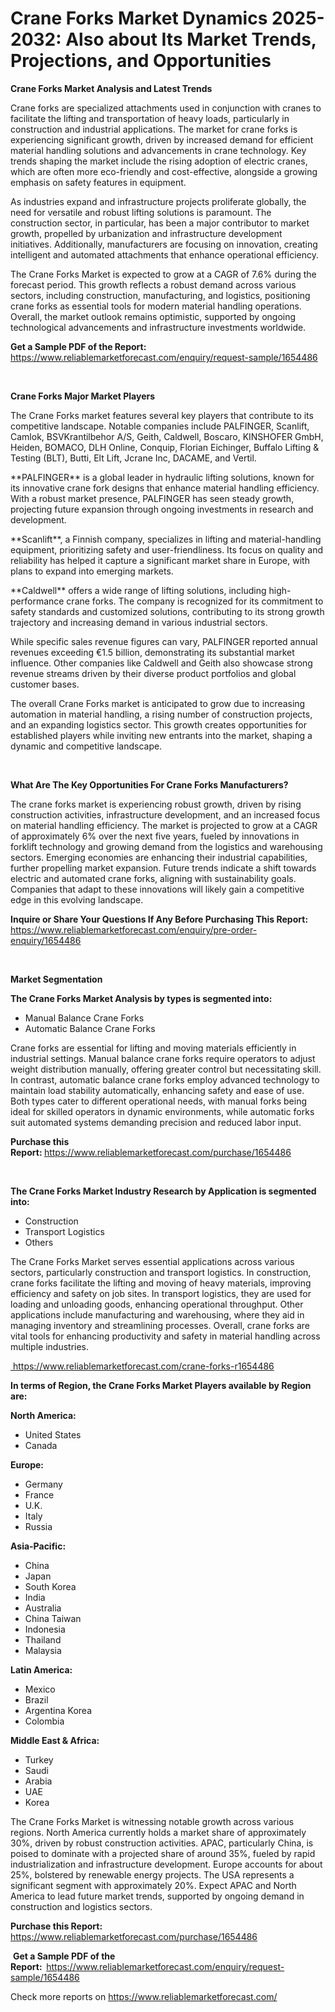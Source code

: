 <p><h1>Crane Forks Market Dynamics 2025-2032: Also about Its Market Trends, Projections, and Opportunities</h1></p><p><strong>Crane Forks Market Analysis and Latest Trends</strong></p>
<p><p>Crane forks are specialized attachments used in conjunction with cranes to facilitate the lifting and transportation of heavy loads, particularly in construction and industrial applications. The market for crane forks is experiencing significant growth, driven by increased demand for efficient material handling solutions and advancements in crane technology. Key trends shaping the market include the rising adoption of electric cranes, which are often more eco-friendly and cost-effective, alongside a growing emphasis on safety features in equipment.</p><p>As industries expand and infrastructure projects proliferate globally, the need for versatile and robust lifting solutions is paramount. The construction sector, in particular, has been a major contributor to market growth, propelled by urbanization and infrastructure development initiatives. Additionally, manufacturers are focusing on innovation, creating intelligent and automated attachments that enhance operational efficiency. </p><p>The Crane Forks Market is expected to grow at a CAGR of 7.6% during the forecast period. This growth reflects a robust demand across various sectors, including construction, manufacturing, and logistics, positioning crane forks as essential tools for modern material handling operations. Overall, the market outlook remains optimistic, supported by ongoing technological advancements and infrastructure investments worldwide.</p></p>
<p><strong>Get a Sample PDF of the Report:&nbsp;</strong> <a href="https://www.reliablemarketforecast.com/enquiry/request-sample/1654486?utm_campaign=2533&utm_medium=2&utm_source=Github&utm_content=ia&utm_term=11042025&utm_id=crane-forks">https://www.reliablemarketforecast.com/enquiry/request-sample/1654486</a></p>
<p>&nbsp;</p>
<p><strong>Crane Forks Major Market Players</strong></p>
<p><p>The Crane Forks market features several key players that contribute to its competitive landscape. Notable companies include PALFINGER, Scanlift, Camlok, BSVKrantilbehor A/S, Geith, Caldwell, Boscaro, KINSHOFER GmbH, Heiden, BOMACO, DLH Online, Conquip, Florian Eichinger, Buffalo Lifting & Testing (BLT), Butti, Elt Lift, Jcrane Inc, DACAME, and Vertil.</p><p>**PALFINGER** is a global leader in hydraulic lifting solutions, known for its innovative crane fork designs that enhance material handling efficiency. With a robust market presence, PALFINGER has seen steady growth, projecting future expansion through ongoing investments in research and development.</p><p>**Scanlift**, a Finnish company, specializes in lifting and material-handling equipment, prioritizing safety and user-friendliness. Its focus on quality and reliability has helped it capture a significant market share in Europe, with plans to expand into emerging markets.</p><p>**Caldwell** offers a wide range of lifting solutions, including high-performance crane forks. The company is recognized for its commitment to safety standards and customized solutions, contributing to its strong growth trajectory and increasing demand in various industrial sectors.</p><p>While specific sales revenue figures can vary, PALFINGER reported annual revenues exceeding €1.5 billion, demonstrating its substantial market influence. Other companies like Caldwell and Geith also showcase strong revenue streams driven by their diverse product portfolios and global customer bases.</p><p>The overall Crane Forks market is anticipated to grow due to increasing automation in material handling, a rising number of construction projects, and an expanding logistics sector. This growth creates opportunities for established players while inviting new entrants into the market, shaping a dynamic and competitive landscape.</p></p>
<p>&nbsp;</p>
<p><strong>What Are The Key Opportunities For Crane Forks Manufacturers?</strong></p>
<p><p>The crane forks market is experiencing robust growth, driven by rising construction activities, infrastructure development, and an increased focus on material handling efficiency. The market is projected to grow at a CAGR of approximately 6% over the next five years, fueled by innovations in forklift technology and growing demand from the logistics and warehousing sectors. Emerging economies are enhancing their industrial capabilities, further propelling market expansion. Future trends indicate a shift towards electric and automated crane forks, aligning with sustainability goals. Companies that adapt to these innovations will likely gain a competitive edge in this evolving landscape.</p></p>
<p><strong>Inquire or Share Your Questions If Any Before Purchasing This Report:</strong> <a href="https://www.reliablemarketforecast.com/enquiry/pre-order-enquiry/1654486?utm_campaign=2533&utm_medium=2&utm_source=Github&utm_content=ia&utm_term=11042025&utm_id=crane-forks">https://www.reliablemarketforecast.com/enquiry/pre-order-enquiry/1654486</a></p>
<p>&nbsp;</p>
<p><strong>Market Segmentation</strong></p>
<p><strong>The Crane Forks Market Analysis by types is segmented into:</strong></p>
<p><ul><li>Manual Balance Crane Forks</li><li>Automatic Balance Crane Forks</li></ul></p>
<p><p>Crane forks are essential for lifting and moving materials efficiently in industrial settings. Manual balance crane forks require operators to adjust weight distribution manually, offering greater control but necessitating skill. In contrast, automatic balance crane forks employ advanced technology to maintain load stability automatically, enhancing safety and ease of use. Both types cater to different operational needs, with manual forks being ideal for skilled operators in dynamic environments, while automatic forks suit automated systems demanding precision and reduced labor input.</p></p>
<p><strong>Purchase this Report:&nbsp;</strong><a href="https://www.reliablemarketforecast.com/purchase/1654486?utm_campaign=2533&utm_medium=2&utm_source=Github&utm_content=ia&utm_term=11042025&utm_id=crane-forks">https://www.reliablemarketforecast.com/purchase/1654486</a></p>
<p>&nbsp;</p>
<p><strong>The Crane Forks Market Industry Research by Application is segmented into:</strong></p>
<p><ul><li>Construction</li><li>Transport Logistics</li><li>Others</li></ul></p>
<p><p>The Crane Forks Market serves essential applications across various sectors, particularly construction and transport logistics. In construction, crane forks facilitate the lifting and moving of heavy materials, improving efficiency and safety on job sites. In transport logistics, they are used for loading and unloading goods, enhancing operational throughput. Other applications include manufacturing and warehousing, where they aid in managing inventory and streamlining processes. Overall, crane forks are vital tools for enhancing productivity and safety in material handling across multiple industries.</p></p>
<p><a href="https://www.reliablemarketforecast.com/crane-forks-r1654486?utm_campaign=2533&utm_medium=2&utm_source=Github&utm_content=ia&utm_term=11042025&utm_id=crane-forks">&nbsp;https://www.reliablemarketforecast.com/crane-forks-r1654486</a></p>
<p><strong>In terms of Region, the Crane Forks Market Players available by Region are:</strong></p>
<p>
    <p> <strong> North America: </strong>
        <ul>
            <li>United States</li>
            <li>Canada</li>
        </ul>
        </p> 
    <p> <strong> Europe: </strong>
        <ul>
            <li>Germany</li>
            <li>France</li>
            <li>U.K.</li>
            <li>Italy</li>
            <li>Russia</li>
        </ul>
        </p> 
    <p> <strong> Asia-Pacific: </strong>
        <ul>
            <li>China</li>
            <li>Japan</li>
            <li>South Korea</li>
            <li>India</li>
            <li>Australia</li>
            <li>China Taiwan</li>
            <li>Indonesia</li>
            <li>Thailand</li>
            <li>Malaysia</li>
        </ul>
        </p> 
    <p> <strong> Latin America: </strong>
        <ul>
            <li>Mexico</li>
            <li>Brazil</li>
            <li>Argentina Korea</li>
            <li>Colombia</li>
        </ul>
        </p> 
    <p> <strong> Middle East & Africa: </strong>
        <ul>
            <li>Turkey</li>
            <li>Saudi</li>
            <li>Arabia</li>
            <li>UAE</li>
            <li>Korea</li>
        </ul>
    </p>
    </p>
<p><p>The Crane Forks Market is witnessing notable growth across various regions. North America currently holds a market share of approximately 30%, driven by robust construction activities. APAC, particularly China, is poised to dominate with a projected share of around 35%, fueled by rapid industrialization and infrastructure development. Europe accounts for about 25%, bolstered by renewable energy projects. The USA represents a significant segment with approximately 20%. Expect APAC and North America to lead future market trends, supported by ongoing demand in construction and logistics sectors.</p></p>
<p><strong>Purchase this Report: </strong><a href="https://www.reliablemarketforecast.com/purchase/1654486?utm_campaign=2533&utm_medium=2&utm_source=Github&utm_content=ia&utm_term=11042025&utm_id=crane-forks">https://www.reliablemarketforecast.com/purchase/1654486</a></p>
<p>&nbsp;<strong>Get a Sample PDF of the Report:&nbsp;&nbsp;</strong><a href="https://www.reliablemarketforecast.com/enquiry/request-sample/1654486?utm_campaign=2533&utm_medium=2&utm_source=Github&utm_content=ia&utm_term=11042025&utm_id=crane-forks">https://www.reliablemarketforecast.com/enquiry/request-sample/1654486</a></p>
<p><strong></strong></p>
<p>Check more reports on <a href="https://www.reliablemarketforecast.com/?utm_campaign=2533&utm_medium=2&utm_source=Github&utm_content=ia&utm_term=11042025&utm_id=crane-forks">https://www.reliablemarketforecast.com/</a></p>